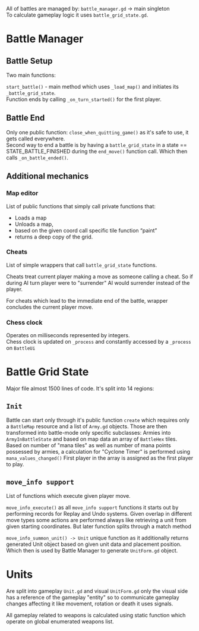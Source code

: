 All of battles are managed by: `battle_manager.gd` -> main singleton  
To calculate gameplay logic it uses `battle_grid_state.gd`.

# Battle Manager

## Battle Setup
Two main functions:

`start_battle()` - main method which uses `_load_map()` and initiates its `_battle_grid_state`.  
Function ends by calling `_on_turn_started()` for the first player.
## Battle End
Only one public function: `close_when_quitting_game()` as it's safe to use, it gets called everywhere.  
Second way to end a battle is by having a `battle_grid_state` in a state == STATE_BATTLE_FINISHED during the `end_move()` function call. Which then calls `_on_battle_ended()`.
## Additional mechanics

### Map editor

List of public functions that simply call private functions that:

- Loads a map
- Unloads a map,
- based on the given coord call specific tile function “paint”
- returns a deep copy of the grid.

### Cheats

List of simple wrappers that call `battle_grid_state` functions.

Cheats treat current player making a move as someone calling a cheat. So if during AI turn player were to "surrender" AI would surrender instead of the player.

For cheats which lead to the immediate end of the battle, wrapper concludes the current player move.

### Chess clock

Operates on milliseconds represented by integers.  
Chess clock is updated on `_process` and constantly accessed by a `_process` on `BattleUi`

  

# Battle Grid State
Major file almost 1500 lines of code.
It's split into 14 regions:
## `Init`
Battle can start only through it's public function `create` which requires only a `BattleMap` resource and a list of `Army.gd` objects.
Those are then transformed into battle-mode only specific subclasses: Armies into `ArmyInBattleState` and based on map data an array of `BattleHex` tiles.
Based on number of "mana tiles" as well as number of mana points possessed by armies, a calculation for "Cyclone Timer" is performed using `mana_values_changed()`
First player in the array is assigned as the first player to play.
## `move_info support`
List of functions which execute given player move.

`move_info_execute()` as all `move_info support` functions it starts out by performing records for Replay and Undo systems.
Given overlap in different move types some actions are performed always like retrieving a unit from given starting coordinates. But later function splits through a match method

`move_info_summon_unit() -> Unit` unique function as it additionally returns generated Unit object based on given unit data and placement position. Which then is used by Battle Manager to generate `UnitForm.gd` object.

# Units
Are split into gameplay `Unit.gd` and visual `UnitForm.gd` only the visual side has a reference of the gameplay "entity" so to communicate gameplay changes affecting it like movement, rotation or death it uses signals.

All gameplay related to weapons is calculated using static function which operate on global enumerated weapons list.